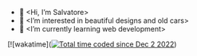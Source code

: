 - 👋 <Hi, I’m Salvatore>
- 👀 <I’m interested in beautiful designs and old cars>
- 🌱 <I’m currently learning web development>


[![wakatime](<a href="https://wakatime.com/@14eaa58d-6ad4-4890-8f7d-41bc24099c6f"><img src="https://wakatime.com/badge/user/14eaa58d-6ad4-4890-8f7d-41bc24099c6f.svg" alt="Total time coded since Dec 2 2022" /></a>)


